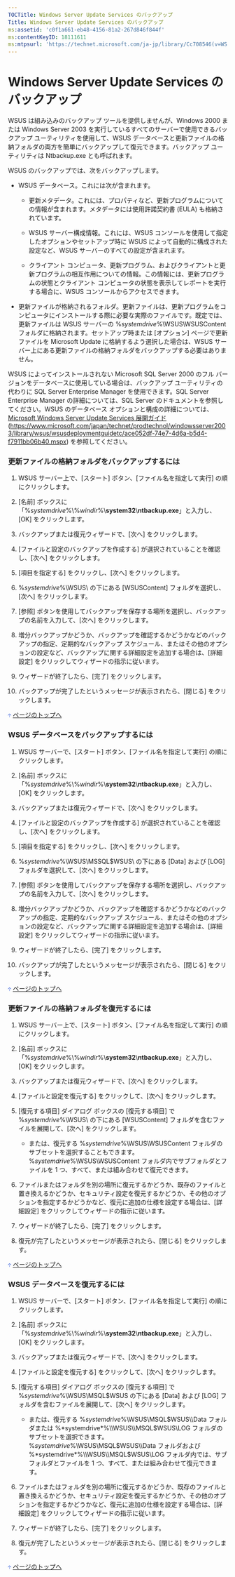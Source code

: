 ```yaml
---
TOCTitle: Windows Server Update Services のバックアップ
Title: Windows Server Update Services のバックアップ
ms:assetid: 'c0f1a661-eb48-4156-81a2-267d846f844f'
ms:contentKeyID: 18111611
ms:mtpsurl: 'https://technet.microsoft.com/ja-jp/library/Cc708546(v=WS.10)'
---
```


Windows Server Update Services のバックアップ
=============================================

WSUS は組み込みのバックアップ ツールを提供しませんが、Windows 2000 または Windows Server 2003 を実行しているすべてのサーバーで使用できるバックアップ ユーティリティを使用して、WSUS データベースと更新ファイルの格納フォルダの両方を簡単にバックアップして復元できます。バックアップ ユーティリティは Ntbackup.exe とも呼ばれます。

WSUS のバックアップでは、次をバックアップします。

-   WSUS データベース。これには次が含まれます。

    -   更新メタデータ。これには、プロパティなど、更新プログラムについての情報が含まれます。メタデータには使用許諾契約書 (EULA) も格納されています。

    -   WSUS サーバー構成情報。これには、WSUS コンソールを使用して指定したオプションやセットアップ時に WSUS によって自動的に構成された設定など、WSUS サーバーのすべての設定が含まれます。

    -   クライアント コンピュータ、更新プログラム、およびクライアントと更新プログラムの相互作用についての情報。この情報には、更新プログラムの状態とクライアント コンピュータの状態を表示してレポートを実行する場合に、WSUS コンソールからアクセスできます。

-   更新ファイルが格納されるフォルダ。更新ファイルは、更新プログラムをコンピュータにインストールする際に必要な実際のファイルです。既定では、更新ファイルは WSUS サーバーの %*systemdrive*%\\WSUS\\WSUSContent フォルダに格納されます。セットアップ時または \[オプション\] ページで更新ファイルを Microsoft Update に格納するよう選択した場合は、WSUS サーバー上にある更新ファイルの格納フォルダをバックアップする必要はありません。

WSUS によってインストールされない Microsoft SQL Server 2000 のフル バージョンをデータベースに使用している場合は、バックアップ ユーティリティの代わりに SQL Server Enterprise Manager を使用できます。SQL Server Enterprise Manager の詳細については、SQL Server のドキュメントを参照してください。WSUS のデータベース オプションと構成の詳細については、[Microsoft Windows Server Update Services 展開ガイド](https://www.microsoft.com/japan/technet/prodtechnol/windowsserver2003/library/wsus/wsusdeploymentguidetc/ace052df-74e7-4d6a-b5d4-f7911bb06b40.mspx) (https://www.microsoft.com/japan/technet/prodtechnol/windowsserver2003/library/wsus/wsusdeploymentguidetc/ace052df-74e7-4d6a-b5d4-f7911bb06b40.mspx) を参照してください。

### 更新ファイルの格納フォルダをバックアップするには

1.  WSUS サーバー上で、\[スタート\] ボタン、\[ファイル名を指定して実行\] の順にクリックします。

2.  \[名前\] ボックスに「%*systemdrive*%\\%*windir*%\\**system32**\\**ntbackup.exe**」と入力し、\[OK\] をクリックします。

3.  バックアップまたは復元ウィザードで、\[次へ\] をクリックします。

4.  \[ファイルと設定のバックアップを作成する\] が選択されていることを確認し、\[次へ\] をクリックします。

5.  \[項目を指定する\] をクリックし、\[次へ\] をクリックします。

6.  %*systemdrive*%\\WSUS\\ の下にある \[WSUSContent\] フォルダを選択し、\[次へ\] をクリックします。

7.  \[参照\] ボタンを使用してバックアップを保存する場所を選択し、バックアップの名前を入力して、\[次へ\] をクリックします。

8.  増分バックアップかどうか、バックアップを確認するかどうかなどのバックアップの指定、定期的なバックアップ スケジュール、またはその他のオプションの設定など、バックアップに関する詳細設定を追加する場合は、\[詳細設定\] をクリックしてウィザードの指示に従います。

9.  ウィザードが終了したら、\[完了\] をクリックします。

10. バックアップが完了したというメッセージが表示されたら、\[閉じる\] をクリックします。

![](images/Cc708546.arrow_px_up(ja-jp,WS.10).gif) [ページのトップへ](#ctl00_rs1_eb1_panel1)

### WSUS データベースをバックアップするには

1.  WSUS サーバーで、\[スタート\] ボタン、\[ファイル名を指定して実行\] の順にクリックします。

2.  \[名前\] ボックスに「%*systemdrive*%\\%*windir*%\\**system32**\\**ntbackup.exe**」と入力し、\[OK\] をクリックします。

3.  バックアップまたは復元ウィザードで、\[次へ\] をクリックします。

4.  \[ファイルと設定のバックアップを作成する\] が選択されていることを確認し、\[次へ\] をクリックします。

5.  \[項目を指定する\] をクリックし、\[次へ\] をクリックします。

6.  %*systemdrive*%\\WSUS\\MSSQL$WSUS\\ の下にある \[Data\] および \[LOG\] フォルダを選択して、\[次へ\] をクリックします。

7.  \[参照\] ボタンを使用してバックアップを保存する場所を選択し、バックアップの名前を入力して、\[次へ\] をクリックします。

8.  増分バックアップかどうか、バックアップを確認するかどうかなどのバックアップの指定、定期的なバックアップ スケジュール、またはその他のオプションの設定など、バックアップに関する詳細設定を追加する場合は、\[詳細設定\] をクリックしてウィザードの指示に従います。

9.  ウィザードが終了したら、\[完了\] をクリックします。

10. バックアップが完了したというメッセージが表示されたら、\[閉じる\] をクリックします。

![](images/Cc708546.arrow_px_up(ja-jp,WS.10).gif) [ページのトップへ](#ctl00_rs1_eb1_panel1)

### 更新ファイルの格納フォルダを復元するには

1.  WSUS サーバー上で、\[スタート\] ボタン、\[ファイル名を指定して実行\] の順にクリックします。

2.  \[名前\] ボックスに「%*systemdrive*%\\%*windir*%\\**system32**\\**ntbackup.exe**」と入力し、\[OK\] をクリックします。

3.  バックアップまたは復元ウィザードで、\[次へ\] をクリックします。

4.  \[ファイルと設定を復元する\] をクリックして、\[次へ\] をクリックします。

5.  \[復元する項目\] ダイアログ ボックスの \[復元する項目\] で %*systemdrive*%\\WSUS\\ の下にある \[WSUSContent\] フォルダを含むファイルを展開して、\[次へ\] をクリックします。

    -   または、復元する %*systemdrive*%\\WSUS\\WSUSContent フォルダのサブセットを選択することもできます。%*systemdrive*%\\WSUS\\WSUSContent フォルダ内でサブフォルダとファイルを 1 つ、すべて、または組み合わせて復元できます。

6.  ファイルまたはフォルダを別の場所に復元するかどうか、既存のファイルと置き換えるかどうか、セキュリティ設定を復元するかどうか、その他のオプションを指定するかどうかなど、復元に追加の仕様を設定する場合は、\[詳細設定\] をクリックしてウィザードの指示に従います。

7.  ウィザードが終了したら、\[完了\] をクリックします。

8.  復元が完了したというメッセージが表示されたら、\[閉じる\] をクリックします。

![](images/Cc708546.arrow_px_up(ja-jp,WS.10).gif) [ページのトップへ](#ctl00_rs1_eb1_panel1)

### WSUS データベースを復元するには

1.  WSUS サーバーで、\[スタート\] ボタン、\[ファイル名を指定して実行\] の順にクリックします。

2.  \[名前\] ボックスに「%*systemdrive*%\\%*windir*%\\**system32**\\**ntbackup.exe**」と入力し、\[OK\] をクリックします。

3.  バックアップまたは復元ウィザードで、\[次へ\] をクリックします。

4.  \[ファイルと設定を復元する\] をクリックして、\[次へ\] をクリックします。

5.  \[復元する項目\] ダイアログ ボックスの \[復元する項目\] で %*systemdrive*%\\WSUS\\MSQL$WSUS の下にある \[Data\] および \[LOG\] フォルダを含むファイルを展開して、\[次へ\] をクリックします。

    -   または、復元する %*systemdrive*%\\WSUS\\MSQL$WSUS\\Data フォルダまたは %*systemdrive*%\\WSUS\\MSQL$WSUS\\LOG フォルダのサブセットを選択できます。%*systemdrive*%\\WSUS\\MSQL$WSUS\\Data フォルダおよび %*systemdrive*%\\WSUS\\MSQL$WSUS\\LOG フォルダ内では、サブフォルダとファイルを 1 つ、すべて、または組み合わせて復元できます。

6.  ファイルまたはフォルダを別の場所に復元するかどうか、既存のファイルと置き換えるかどうか、セキュリティ設定を復元するかどうか、その他のオプションを指定するかどうかなど、復元に追加の仕様を設定する場合は、\[詳細設定\] をクリックしてウィザードの指示に従います。

7.  ウィザードが終了したら、\[完了\] をクリックします。

8.  復元が完了したというメッセージが表示されたら、\[閉じる\] をクリックします。

![](images/Cc708546.arrow_px_up(ja-jp,WS.10).gif) [ページのトップへ](#ctl00_rs1_eb1_panel1)

